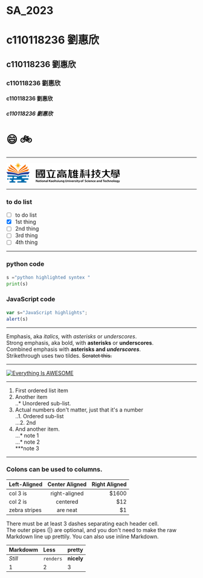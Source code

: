 # SA_2023
# c110118236 劉惠欣
## c110118236 劉惠欣
### c110118236 劉惠欣
#### c110118236 劉惠欣
##### c110118236 劉惠欣

# 😄 :bike:

----
![NKUST](logo.png "NKUST")

----
### to do list
- [ ] to do list
- [x] 1st thing
- [ ] 2nd thing
- [ ] 3rd thing
- [ ] 4th thing
----
### python code
```python
s ="python highlighted syntex "
print(s)
```
### JavaScript code
```js
var s="JavaScript highlights";
alert(s)
```
----

Emphasis, aka *italics,* with *asterisks* or *underscores*.  
Strong emphasis, aka bold, with **asterisks** or **underscores**.  
Combined emphasis with **asterisks and *underscores***.  
Strikethrough uses two tildes. ~~Seratet this.~~  

----
[![Everything Is AWESOME](https://i.ytimg.com/vi/aT6056Eb11I/maxresdefault.jpg)](https://www.youtube.com/watch?v=vW97zXDvuts&list=RDvW97zXDvuts&start_radio=1)

----
1. First ordered list item  
2. Another item  
   ..* Unordered sub-list.
3. Actual numbers don't matter, just that it's a number  
    ..1. Ordered sub-list  
   ...2. 2nd  
4. And another item.  
...* note 1  
...* note 2  
***note 3 
----
### Colons can be used to columns.

| Left-Aligned | Center Aligned | Right Aligned |
|:------------ |:--------------:| -----:|
| col 3 is     | right-aligned | $1600 |
| col 2 is     | centered       |   $12 |
| zebra stripes| are neat       |    $1 |

There must be at least 3 dashes separating each header cell.  
The outer pipes (|) are optional, and you don't need to make the raw Markdown line up prettily. You can also use inline Markdown.  

| Markdowm | Less |pretty |
|:-------- |:-----|:------|
| *Still* | `renders` |**nicely**|
| 1 | 2 | 3 |
